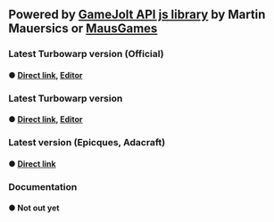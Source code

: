 ## Powered by [GameJolt API js library](https://github.com/MausGames/game-jolt-api-js-library) by Martin Mauersics or [MausGames](https://github.com/MausGames)
### Latest Turbowarp version (Official)
#### ● [Direct link](https://extensions.turbowarp.org/gamejolt.js), [Editor](https://turbowarp.org/editor?extension=https://extensions.turbowarp.org/gamejolt.js)
### Latest Turbowarp version
#### ● [Direct link](https://softedco.github.io/GameJolt-API-Scratch-extension/GameJoltAPI-Unsandboxed.js), [Editor](https://turbowarp.org/editor?extension=https://softedco.github.io/GameJolt-API-Scratch-extension/GameJoltAPI-Unsandboxed.js)
### Latest version (Epicques, Adacraft)
#### ● [Direct link](https://softedco.github.io/GameJolt-API-Scratch-extension/GameJoltAPI.js)
### Documentation
#### ● Not out yet
